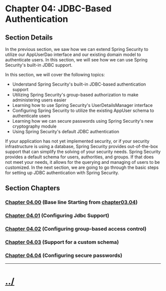 # Chapter 04: JDBC-Based Authentication


## Section Details
In the previous section, we saw how we can extend Spring Security to utilize our
AppUserDao interface and our existing domain model to authenticate users. In this
section, we will see how we can use Spring Security's built-in JDBC support.

In this section, we will cover the following topics:

* Understand Spring Security's built-in JDBC-based authentication support
* Utilizing Spring Security's group-based authorization to make administering users easier
* Learning how to use Spring Security's UserDetailsManager interface
* Configuring Spring Security to utilize the existing AppUser schema to authenticate users
* Learning how we can secure passwords using Spring Security's new cryptography module
* Using Spring Security's default JDBC authentication

If your application has not yet implemented security, or if your security infrastructure is
using a database, Spring Security provides out-of-the-box support that can simplify the
solving of your security needs. Spring Security provides a default schema for users,
authorities, and groups. If that does not meet your needs, it allows for the querying and
managing of users to be customized. In the next section, we are going to go through the
basic steps for setting up JDBC authentication with Spring Security.


## Section Chapters

### [Chapter 04.00](./chapter04.00/) (Base line Starting from [chapter03.04](./../chapter03/chapter03.04/))

### [Chapter 04.01](./chapter04.01/) (Configuring Jdbc Support)

### [Chapter 04.02](./chapter04.02/) (Configuring group-based access control)

### [Chapter 04.03](./chapter04.03/) (Support for a custom schema)

### [Chapter 04.04](./chapter04.04/) (Configuring secure passwords)


---

# [../](../)
